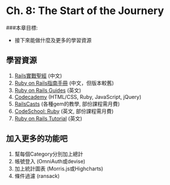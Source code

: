 # Ch. 8: The Start of the Journery

###本章目標:
* 接下來能做什麼及更多的學習資源


## 學習資源

  1. [Rails實戰聖經](http://ihower.tw/rails3/index.html) (中文)
  1. [Ruby on Rails指南手冊](http://guides.ruby.tw/rails3/index.html) (中文，但版本較舊)
  2. [Ruby on Rails Guides](http://guides.rubyonrails.org/) (英文)
  3. [Codecademy](http://www.codecademy.com/learn) (HTML/CSS, Ruby, JavaScript, jQuery)
  4. [RailsCasts](http://www.railscasts.com) (各種gem的教學, 部份課程需月費)
  5. [CodeSchool: Ruby](http://www.codeschool.com/paths/ruby) (英文, 部份課程需月費)
  6. [Ruby on Rails Tutorial](http://ruby.railstutorial.org/ruby-on-rails-tutorial-book) (英文)

## 加入更多的功能吧

  1. 幫每個Category分別加上總計
  2. 帳號登入 (OmniAuth或devise)
  3. 加上統計圖表 (Morris.js或Highcharts)
  4. 條件過濾 (ransack)
